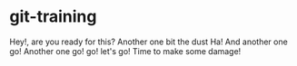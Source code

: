 # git-training
Hey!, are you ready for this?
Another one bit the dust
Ha!
And another one go!
Another one go!
go!
let's go!
Time to make some damage!
